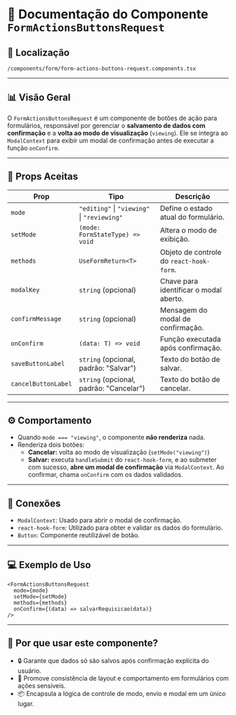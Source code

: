 # 📁 Documentação do Componente `FormActionsButtonsRequest`

## 📁 Localização
`/components/form/form-actions-buttons-request.components.tsx`

---

## 📊 Visão Geral

O `FormActionsButtonsRequest` é um componente de botões de ação para formulários, responsável por gerenciar o **salvamento de dados com confirmação** e a **volta ao modo de visualização** (`viewing`). Ele se integra ao `ModalContext` para exibir um modal de confirmação antes de executar a função `onConfirm`.

---

## 🧩 Props Aceitas

| Prop               | Tipo                                       | Descrição |
|--------------------|--------------------------------------------|-----------|
| `mode`             | `"editing"` \| `"viewing"` \| `"reviewing"`| Define o estado atual do formulário. |
| `setMode`          | `(mode: FormStateType) => void`            | Altera o modo de exibição. |
| `methods`          | `UseFormReturn<T>`                         | Objeto de controle do `react-hook-form`. |
| `modalKey`         | `string` (opcional)                        | Chave para identificar o modal aberto. |
| `confirmMessage`   | `string` (opcional)                        | Mensagem do modal de confirmação. |
| `onConfirm`        | `(data: T) => void`                        | Função executada após confirmação. |
| `saveButtonLabel`  | `string` (opcional, padrão: "Salvar")      | Texto do botão de salvar. |
| `cancelButtonLabel`| `string` (opcional, padrão: "Cancelar")    | Texto do botão de cancelar. |

---

## ⚙️ Comportamento

- Quando `mode === "viewing"`, o componente **não renderiza** nada.
- Renderiza dois botões:
  - **Cancelar:** volta ao modo de visualização (`setMode("viewing")`)
  - **Salvar:** executa `handleSubmit` do `react-hook-form`, e ao submeter com sucesso, **abre um modal de confirmação** via `ModalContext`. Ao confirmar, chama `onConfirm` com os dados validados.

---

## 🔗 Conexões

- `ModalContext`: Usado para abrir o modal de confirmação.
- `react-hook-form`: Utilizado para obter e validar os dados do formulário.
- `Button`: Componente reutilizável de botão.

---

## 💻 Exemplo de Uso

```tsx
<FormActionsButtonsRequest
  mode={mode}
  setMode={setMode}
  methods={methods}
  onConfirm={(data) => salvarRequisicao(data)}
/>
```

---

## 🧠 Por que usar este componente?

- 🔒 Garante que dados só são salvos após confirmação explícita do usuário.
- 🔁 Promove consistência de layout e comportamento em formulários com ações sensíveis.
- 📦 Encapsula a lógica de controle de modo, envio e modal em um único lugar.
